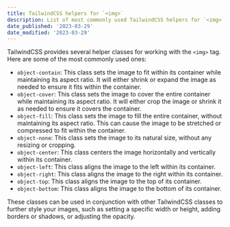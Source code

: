 ```yaml
---
title: TailwindCSS helpers for `<img>`
description: List of most commonly used TailwindCSS helpers for `<img>`
date_published: '2023-03-29'
date_modified: '2023-03-29'
---
```


TailwindCSS provides several helper classes for working with the `<img>` tag. Here are some of the most commonly used ones: 
- `object-contain`: This class sets the image to fit within its container while maintaining its aspect ratio. It will either shrink or expand the image as needed to ensure it fits within the container. 
- `object-cover`: This class sets the image to cover the entire container while maintaining its aspect ratio. It will either crop the image or shrink it as needed to ensure it covers the container. 
- `object-fill`: This class sets the image to fill the entire container, without maintaining its aspect ratio. This can cause the image to be stretched or compressed to fit within the container. 
- `object-none`: This class sets the image to its natural size, without any resizing or cropping. 
- `object-center`: This class centers the image horizontally and vertically within its container. 
- `object-left`: This class aligns the image to the left within its container. 
- `object-right`: This class aligns the image to the right within its container. 
- `object-top`: This class aligns the image to the top of its container. 
- `object-bottom`: This class aligns the image to the bottom of its container.

These classes can be used in conjunction with other TailwindCSS classes to further style your images, such as setting a specific width or height, adding borders or shadows, or adjusting the opacity.
